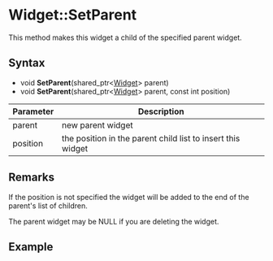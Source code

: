 # Widget::SetParent

This method makes this widget a child of the specified parent widget.

## Syntax

- void **SetParent**(shared_ptr<[Widget](Widget.md)\> parent)
- void **SetParent**(shared_ptr<[Widget](Widget.md)\> parent, const int position)

| Parameter | Description |
| --- | --- |
| parent | new parent widget |
| position | the position in the parent child list to insert this widget |

## Remarks
If the position is not specified the widget will be added to the end of the parent's list of children.

The parent widget may be NULL if you are deleting the widget.

## Example

```c++

```

